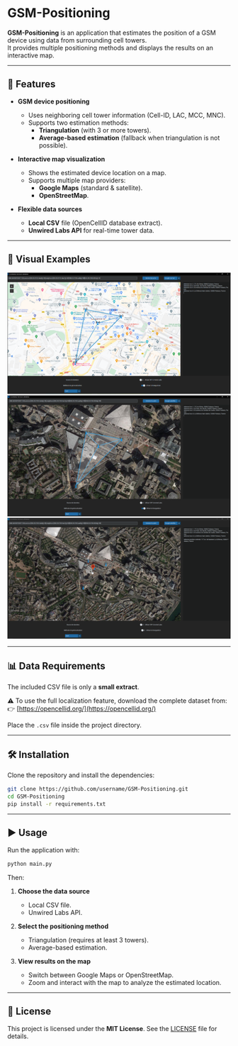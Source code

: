 
# GSM-Positioning

**GSM-Positioning** is an application that estimates the position of a GSM device using data from surrounding cell towers.  
It provides multiple positioning methods and displays the results on an interactive map.

---

## 🚀 Features

- **GSM device positioning**
  - Uses neighboring cell tower information (Cell-ID, LAC, MCC, MNC).
  - Supports two estimation methods:
    - **Triangulation** (with 3 or more towers).
    - **Average-based estimation** (fallback when triangulation is not possible).

- **Interactive map visualization**
  - Shows the estimated device location on a map.
  - Supports multiple map providers:
    - **Google Maps** (standard & satellite).
    - **OpenStreetMap**.

- **Flexible data sources**
  - **Local CSV** file (OpenCellID database extract).
  - **Unwired Labs API** for real-time tower data.

---

## 📂 Visual Examples

![Google Maps](images/geoloc2.PNG)  
![Google Earth](images/geoloc1.PNG)  
![Triangulation](images/geoloc3.PNG)

---

## 📊 Data Requirements

The included CSV file is only a **small extract**.  

⚠️ To use the full localization feature, download the complete dataset from:  
👉 [https://opencellid.org/](https://opencellid.org/)  

Place the `.csv` file inside the project directory.

---

## 🛠️ Installation

Clone the repository and install the dependencies:

```bash
git clone https://github.com/username/GSM-Positioning.git
cd GSM-Positioning
pip install -r requirements.txt
````

---

## ▶️ Usage

Run the application with:

```bash
python main.py
```

Then:

1. **Choose the data source**

   * Local CSV file.
   * Unwired Labs API.

2. **Select the positioning method**

   * Triangulation (requires at least 3 towers).
   * Average-based estimation.

3. **View results on the map**

   * Switch between Google Maps or OpenStreetMap.
   * Zoom and interact with the map to analyze the estimated location.

---

## 📜 License

This project is licensed under the **MIT License**.
See the [LICENSE](LICENSE) file for details.

